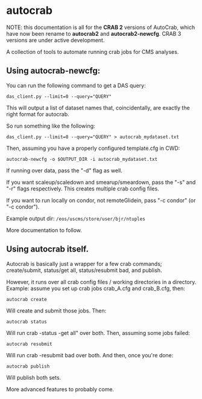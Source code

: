 autocrab
========

NOTE: this documentation is all for the **CRAB 2** versions of AutoCrab, which
have now been rename to **autocrab2** and **autocrab2-newcfg**. CRAB 3 versions
are under active development.

A collection of tools to automate running crab jobs for CMS analyses.

## Using autocrab-newcfg:

You can run the following command to get a DAS query:

``
das_client.py --limit=0 --query="QUERY"
``

This will output a list of dataset names that, coincidentally, are exactly the
right format for autocrab.

So run something like the following:

``
das_client.py --limit=0 --query="QUERY" > autocrab_mydataset.txt
``

Then, assuming you have a properly configured template.cfg in CWD:

``
autocrab-newcfg -o $OUTPUT_DIR -i autocrab_mydataset.txt
``

If running over data, pass the "-d" flag as well.

If you want scaleup/scaledown and smearup/smeardown, pass the "-s" and "-r" flags
respectively. This creates multiple crab config files.

If you want to run locally on condor, not remoteGlidein, pass "-c condor" (or 
"-c condor").

Example output dir: ``/eos/uscms/store/user/bjr/ntuples``

More documentation to follow.

## Using autocrab itself.

Autocrab is basically just a wrapper for a few crab commands; create/submit,
status/get all, status/resubmit bad, and publish.

However, it runs over all crab config files / working directories in a
directory. Example: assume you set up crab jobs crab_A.cfg and crab_B.cfg, then:

```autocrab create```

Will create and submit those jobs. Then:

```autocrab status```

Will run crab -status -get all" over both. Then, assuming some jobs failed:

```autocrab resubmit```

Will run crab -resubmit bad over both. And then, once you're done:

```autocrab publish```

Will publish both sets.

More advanced features to probably come.
